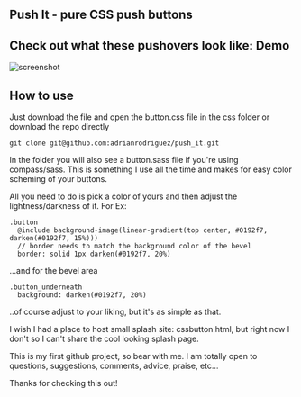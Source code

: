 ## Push It - pure CSS push buttons

## Check out what these pushovers look like: Demo

![screenshot](http://dl.dropbox.com/u/349285/Screen%20shot%202011-07-19%20at%2010.22.10%20PM.png)

## How to use

Just download the file and open the button.css file in the css folder or download the repo directly
    
    git clone git@github.com:adrianrodriguez/push_it.git
  
In the folder you will also see a button.sass file if you're using compass/sass. This is something I use all the time and makes for easy color scheming of your buttons.

All you need to do is pick a color of yours and then adjust the lightness/darkness of it. For Ex:
  
    .button
      @include background-image(linear-gradient(top center, #0192f7, darken(#0192f7, 15%)))
      // border needs to match the background color of the bevel
      border: solid 1px darken(#0192f7, 20%) 
    
...and for the bevel area
  
    .button_underneath
      background: darken(#0192f7, 20%)
    
..of course adjust to your liking, but it's as simple as that.

I wish I had a place to host small splash site: cssbutton.html, but right now I don't so I can't share the cool looking splash page.

This is my first github project, so bear with me. I am totally open to questions, suggestions, comments, advice, praise, etc...

Thanks for checking this out!